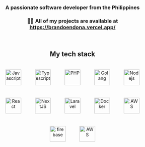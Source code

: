 <div align="center">

### <div align="center">A passionate software developer from the Philippines</div>

### 👨‍💻 All of my projects are available at https://brandoendona.vercel.app/

<br/>

## My tech stack

<div align="center">  
<a href="https://www.javascript.com/" target="_blank"><img style="margin: 20px" src="https://cdn.jsdelivr.net/gh/devicons/devicon@latest/icons/javascript/javascript-original.svg" alt="Javascript" height="50" /></a>  
<a href="https://www.typescriptlang.org/" target="_blank"><img style="margin: 20px" src="https://cdn.jsdelivr.net/gh/devicons/devicon@latest/icons/typescript/typescript-original.svg" alt="Typescript" height="50" /></a>  
<a href="https://www.php.net/" target="_blank"><img style="margin: 20px" src="https://cdn.jsdelivr.net/gh/devicons/devicon@latest/icons/php/php-original.svg" alt="PHP" height="50" /></a>  
<a href="https://go.dev/" target="_blank"><img style="margin: 20px" src="https://cdn.jsdelivr.net/gh/devicons/devicon@latest/icons/go/go-original-wordmark.svg" alt="Golang" height="50" /></a>
<a href="https://nodejs.org/en" target="_blank"><img style="margin: 20px" src="https://cdn.jsdelivr.net/gh/devicons/devicon@latest/icons/nodejs/nodejs-plain-wordmark.svg" alt="Nodejs" height="50" /></a>
<a href="https://reactjs.org/" target="_blank"><img style="margin: 20px" src="https://cdn.jsdelivr.net/gh/devicons/devicon@latest/icons/react/react-original-wordmark.svg" alt="React" height="50" /></a>  
<a href="https://nextjs.org/" target="_blank"><img style="margin: 20px" src="https://cdn.jsdelivr.net/gh/devicons/devicon@latest/icons/nextjs/nextjs-original.svg" alt="NextJS" height="50" /></a>
<a href="https://laravel.com/" target="_blank"><img style="margin: 20px" src="https://cdn.jsdelivr.net/gh/devicons/devicon@latest/icons/laravel/laravel-original-wordmark.svg" alt="Laravel" height="50" /></a>  
<a href="https://www.docker.com/" target="_blank"><img style="margin: 20px" src="https://cdn.jsdelivr.net/gh/devicons/devicon@latest/icons/docker/docker-plain-wordmark.svg" alt="Docker" height="50" /></a>
<a href="https://aws.amazon.com/" target="_blank"><img style="margin: 20px" src="https://cdn.jsdelivr.net/gh/devicons/devicon@latest/icons/amazonwebservices/amazonwebservices-plain-wordmark.svg" alt="AWS" height="50" /></a>  
<a href="https://firebase.google.com/" target="_blank"><img style="margin: 20px" src="https://cdn.jsdelivr.net/gh/devicons/devicon@latest/icons/firebase/firebase-original-wordmark.svg" alt="firebase" height="50" /></a>  
<a href=https://www.digitalocean.com/" target="_blank"><img style="margin: 20px" src="https://cdn.jsdelivr.net/gh/devicons/devicon@latest/icons/digitalocean/digitalocean-original-wordmark.svg" alt="AWS" height="50" /></a>  
</div>
